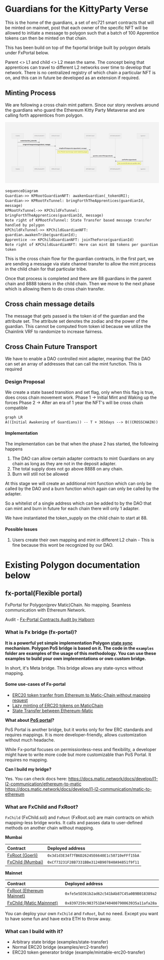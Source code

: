 # Guardians for the KittyParty Verse

This is the home of the guardians, a set of erc721 smart contracts that will be minted on mainnet, post that each owner of the specific NFT will be allowed to initiate a message to polygon such that a batch of 100 Apprentice tokens can then be minted on that chain.

This has been build on top of the fxportal bridge built by polygon details under FxPortal below.

Parent <> L1 and child <> L2 mean the same. The concept being that apprentices can travel to different L2 networks over time to develop that network. There is no centralized registry of which chain a particular NFT is on, and this can in future be developed as an extension if required.

## Minting Process

We are following a cross chain mint pattern. Since our story revolves around the guardians who guard the Ethereum Kitty Party Metaverse and are calling forth apprentices from polygon.

![Image of Mint Process](./assets/guardianNFT.png)

```mermaid
sequenceDiagram
Guardian->> KPRootGuardianNFT: awakenGuardian(_tokenURI);
Guardian->> KPRootFxTunnel: bringForthTheApprentices(guardianId, message)
KPRootFxTunnel->> KPChildFxTunnel: bringForthTheApprentices(guardianId, message)
Note right of KPRootFxTunnel: State Transfer based message transfer handled by polygon
KPChildFxTunnel->> KPChildGuardianNFT: guardian.awakenTribe(guardianId);
Apprentice ->> KPChildGuardianNFT: joinTheForce(guardianId)
Note right of KPChildGuardianNFT: Here can mint 88 tokens per guardian token
```

This is the cross chain flow for the guardian contracts, in the first part, we are sending a message via state channel transfer to allow the mint process in the child chain for that particular tribe. 

Once that process is completed and there are 88 guardians in the parent chain and 8888 tokens in the child chain. Then we move to the next phase which is allowing them to do cross chain transfer. 

## Cross chain message details
The message that gets passed is the token id of the guardian and the attribute set.
The attribute set denotes the zodiac and the power of the guardian. This cannot be computed from token id because 
we utilize the Chainlink VRF to randomize to increase fairness.

## Cross Chain Future Transport 

We have to enable a DAO controlled mint adapter, meaning that the DAO can set an array of addresses that can call the mint function. This is required 


### Design Proposal 
We create a state based transition and set flag, only when this flag is true, does cross chain movement work. 
Phase 1 -> Initial Mint and Waking up the forces
Phase 2 -> After an era of 1 year the NFT's will be cross chain compatible
```mermaid
graph LR
A((Initial Awakening of Guardians)) -- T + 365days --> B((CROSSCHAIN))
```

#### Implementation
The implementation can be that when the phase 2 has started, the following happens
1. The DAO can allow certain adapter contracts to mint Guardians on any chain as long as they are not in the deposit adapter.
2. The total supply does not go above 8888 on any chain.
3. Burn will still not be allowed

At this stage we will create an additional mint function which can only be called by the DAO and a burn function which again can only be called by the adapter.

So a whitelist of a single address which can be added to by the DAO that can mint and burn in future for each chain there will only 1 adapter.

We have instantiated the token_supply on the child chain to start at 88.

#### Possible Issues
1. Users create their own mapping and mint in different L2 chain - This is fine because this wont be recognized by our DAO.



# Existing Polygon documentation below

## fx-portal(Flexible portal)

FxPortal for Polygon(prev Matic)Chain. No mapping. Seamless communication with Ethereum Network.

Audit - [Fx-Portal Contracts Audit by Halborn](https://github.com/fx-portal/contracts/blob/main/Polygon_FX_Portal_Smart_Contract_Security_Audit_Halborn_v1_0%20(1).pdf)

### What is Fx bridge (fx-portal)?

**It is a powerful yet simple implementation Polygon [state sync](https://docs.matic.network/docs/contribute/state-sync) mechanism. Polygon PoS bridge is based on it. The code in the `examples` folder are examples of the usage of this methodology. You can use these examples to build your own implementations or own custom bridge.**

In short, it's Meta bridge. This bridge allows any state-syncs without mapping.

#### Some use-cases of Fx-portal

* [ERC20 token tranfer from Ethereum to Matic-Chain without mapping request](https://github.com/jdkanani/fx-portal/tree/main/contracts/examples/erc20-transfer)
* [Lazy minting of ERC20 tokens on MaticChain](https://github.com/jdkanani/fx-portal/tree/main/contracts/examples/mintable-erc20-transfer)
* [State Transfer between Ethereum-Matic](https://github.com/jdkanani/fx-portal/tree/main/contracts/examples/state-transfer)

**What about [PoS portal](https://docs.matic.network/docs/develop/ethereum-matic/pos/getting-started)?**

PoS Portal is another bridge, but it works only for few ERC standards and requires mappings. It is more developer-friendly, allows customization without much headache. 

While Fx-portal focuses on permissionless-ness and flexibility, a developer might have to write more code but more customizable than PoS Portal. It requires no mapping.

**Can I build my bridge?**

Yes. You can check docs here: https://docs.matic.network/docs/develop/l1-l2-communication/ethereum-to-matic
https://docs.matic.network/docs/develop/l1-l2-communication/matic-to-ethereum 

### What are FxChild and FxRoot?

`FxChild` (FxChild.sol)  and `FxRoot` (FxRoot.sol) are main contracts on which mapping-less bridge works. It calls and passes data to user-defined methods on another chain without mapping.

**Mumbai**

| Contract | Deployed address  |
| :----- | :- |
| [FxRoot (Goerli)](https://goerli.etherscan.io/address/0x3d1d3E34f7fB6D26245E6640E1c50710eFFf15bA#code) | `0x3d1d3E34f7fB6D26245E6640E1c50710eFFf15bA` |
| [FxChild (Mumbai)](https://explorer-mumbai.maticvigil.com/address/0xCf73231F28B7331BBe3124B907840A94851f9f11/contracts) | `0xCf73231F28B7331BBe3124B907840A94851f9f11`|

**Mainnet**


| Contract | Deployed address  |
| :----- | :- |
| [FxRoot (Ethereum Mainnet)](https://etherscan.io/address/0xfe5e5d361b2ad62c541bab87c45a0b9b018389a2#code) | `0xfe5e5D361b2ad62c541bAb87C45a0B9B018389a2` |
| [FxChild (Matic Mainnnet)](https://explorer-mainnet.maticvigil.com/address/0x8397259c983751DAf40400790063935a11afa28a/contracts) | `0x8397259c983751DAf40400790063935a11afa28a`|


You can deploy your own `FxChild` and `FxRoot`, but no need. Except you want to have some fun and have extra ETH to throw away.

### What can I build with it?

* Arbitrary state bridge (examples/state-transfer)
* Normal ERC20 bridge (examples/erc2-transfer)
* ERC20 token generator bridge (example/mintable-erc20-transfer)
